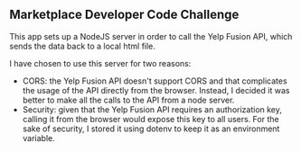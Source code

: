 ## Marketplace Developer Code Challenge
This app sets up a NodeJS server in order to call the Yelp Fusion API, which sends the data back to a local html file.

I have chosen to use this server for two reasons:
- CORS: the Yelp Fusion API doesn't support CORS and that complicates the usage of the API directly from the browser. Instead, I decided it was better to make all the calls to the API from a node server.
- Security: given that the Yelp Fusion API requires an authorization key, calling it from the browser would expose this key to all users. For the sake of security, I stored it using dotenv to keep it as an environment variable.